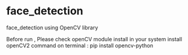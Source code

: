 # face_detection
face_detection using OpenCV library

Before run , Please check openCV module install in your system 
 install openCV2 command on terminal : pip install opencv-python
